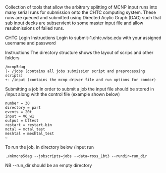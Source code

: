 Collection of tools that allow the arbitrary splitting of MCNP input runs into many serial runs for submission onto the CHTC computing system. These runs are queued and submitted using Directed Acylic Graph (DAG) such that sub input decks are subservient to some master input file and allow resubmissions of failed runs.

CHTC Login Instructions
Login to  submit-1.chtc.wisc.edu with your assigned username and password

Instructions
The directory structure shows the layout of scrips and other folders

    /mcnp5dag
	|- /jobs (contains all jobs submission script and preprocessing scripts)
	+- /input (contains the mcnp driver file and run options for condor)

Submitting a job
In order to submit a job the input file should be stored in /input along with the control file (example shown below)

    number = 30
    directory = part
    events = 20t
    input = V6_w1
    output = bttest
    restart = restart.bin
    mctal = mctal_test
    meshtal = meshtal_test
    ~

To run the job, in directory below /input run

    ./mkmcnp5dag --jobscripts=jobs --data=ross_1bt3 --rundir=run_dir

NB --run_dir should be an empty directory
